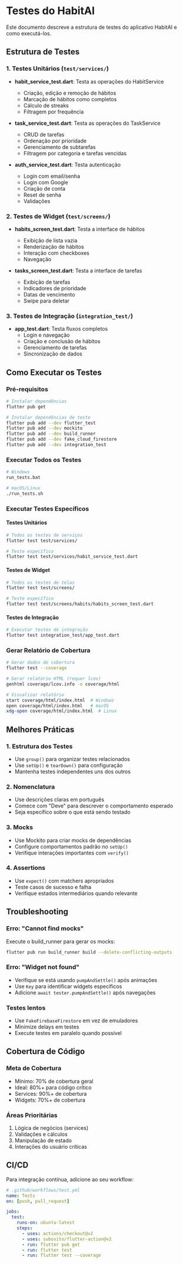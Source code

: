 # Testes do HabitAI

Este documento descreve a estrutura de testes do aplicativo HabitAI e como executá-los.

## Estrutura de Testes

### 1. Testes Unitários (`test/services/`)
- **habit_service_test.dart**: Testa as operações do HabitService
  - Criação, edição e remoção de hábitos
  - Marcação de hábitos como completos
  - Cálculo de streaks
  - Filtragem por frequência
  
- **task_service_test.dart**: Testa as operações do TaskService
  - CRUD de tarefas
  - Ordenação por prioridade
  - Gerenciamento de subtarefas
  - Filtragem por categoria e tarefas vencidas
  
- **auth_service_test.dart**: Testa autenticação
  - Login com email/senha
  - Login com Google
  - Criação de conta
  - Reset de senha
  - Validações

### 2. Testes de Widget (`test/screens/`)
- **habits_screen_test.dart**: Testa a interface de hábitos
  - Exibição de lista vazia
  - Renderização de hábitos
  - Interação com checkboxes
  - Navegação
  
- **tasks_screen_test.dart**: Testa a interface de tarefas
  - Exibição de tarefas
  - Indicadores de prioridade
  - Datas de vencimento
  - Swipe para deletar

### 3. Testes de Integração (`integration_test/`)
- **app_test.dart**: Testa fluxos completos
  - Login e navegação
  - Criação e conclusão de hábitos
  - Gerenciamento de tarefas
  - Sincronização de dados

## Como Executar os Testes

### Pré-requisitos
```bash
# Instalar dependências
flutter pub get

# Instalar dependências de teste
flutter pub add --dev flutter_test
flutter pub add --dev mockito
flutter pub add --dev build_runner
flutter pub add --dev fake_cloud_firestore
flutter pub add --dev integration_test
```

### Executar Todos os Testes
```bash
# Windows
run_tests.bat

# macOS/Linux
./run_tests.sh
```

### Executar Testes Específicos

#### Testes Unitários
```bash
# Todos os testes de serviços
flutter test test/services/

# Teste específico
flutter test test/services/habit_service_test.dart
```

#### Testes de Widget
```bash
# Todos os testes de telas
flutter test test/screens/

# Teste específico
flutter test test/screens/habits/habits_screen_test.dart
```

#### Testes de Integração
```bash
# Executar testes de integração
flutter test integration_test/app_test.dart
```

### Gerar Relatório de Cobertura
```bash
# Gerar dados de cobertura
flutter test --coverage

# Gerar relatório HTML (requer lcov)
genhtml coverage/lcov.info -o coverage/html

# Visualizar relatório
start coverage/html/index.html  # Windows
open coverage/html/index.html   # macOS
xdg-open coverage/html/index.html  # Linux
```

## Melhores Práticas

### 1. Estrutura dos Testes
- Use `group()` para organizar testes relacionados
- Use `setUp()` e `tearDown()` para configuração
- Mantenha testes independentes uns dos outros

### 2. Nomenclatura
- Use descrições claras em português
- Comece com "Deve" para descrever o comportamento esperado
- Seja específico sobre o que está sendo testado

### 3. Mocks
- Use Mockito para criar mocks de dependências
- Configure comportamentos padrão no `setUp()`
- Verifique interações importantes com `verify()`

### 4. Assertions
- Use `expect()` com matchers apropriados
- Teste casos de sucesso e falha
- Verifique estados intermediários quando relevante

## Troubleshooting

### Erro: "Cannot find mocks"
Execute o build_runner para gerar os mocks:
```bash
flutter pub run build_runner build --delete-conflicting-outputs
```

### Erro: "Widget not found"
- Verifique se está usando `pumpAndSettle()` após animações
- Use `Key` para identificar widgets específicos
- Adicione `await tester.pumpAndSettle()` após navegações

### Testes lentos
- Use `FakeFirebaseFirestore` em vez de emuladores
- Minimize delays em testes
- Execute testes em paralelo quando possível

## Cobertura de Código

### Meta de Cobertura
- Mínimo: 70% de cobertura geral
- Ideal: 80%+ para código crítico
- Services: 90%+ de cobertura
- Widgets: 70%+ de cobertura

### Áreas Prioritárias
1. Lógica de negócios (services)
2. Validações e cálculos
3. Manipulação de estado
4. Interações do usuário críticas

## CI/CD

Para integração contínua, adicione ao seu workflow:

```yaml
# .github/workflows/test.yml
name: Tests
on: [push, pull_request]

jobs:
  test:
    runs-on: ubuntu-latest
    steps:
      - uses: actions/checkout@v2
      - uses: subosito/flutter-action@v2
      - run: flutter pub get
      - run: flutter test
      - run: flutter test --coverage
```
